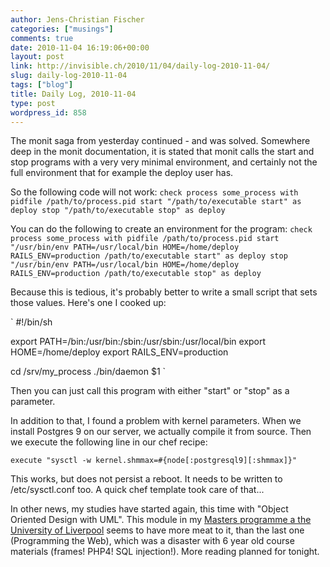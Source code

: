 ```yaml
---
author: Jens-Christian Fischer
categories: ["musings"]
comments: true
date: 2010-11-04 16:19:06+00:00
layout: post
link: http://invisible.ch/2010/11/04/daily-log-2010-11-04/
slug: daily-log-2010-11-04
tags: ["blog"]
title: Daily Log, 2010-11-04
type: post
wordpress_id: 858
---
```


The monit saga from yesterday continued - and was solved. Somewhere deep in the monit documentation, it is stated that monit calls the start and stop programs with a very very minimal environment, and certainly not the full environment that for example the deploy user has.

So the following code will not work:
`
check process some_process with pidfile /path/to/process.pid
  start "/path/to/executable start" as deploy
  stop "/path/to/executable stop" as deploy
`

You can do the following to create an environment for the program:
`
check process some_process with pidfile /path/to/process.pid
  start "/usr/bin/env PATH=/usr/local/bin HOME=/home/deploy RAILS_ENV=production /path/to/executable start" as deploy
  stop "/usr/bin/env PATH=/usr/local/bin HOME=/home/deploy RAILS_ENV=production /path/to/executable stop" as deploy
`

Because this is tedious, it's probably better to write a small script that sets those values. Here's one I cooked up:

`
#!/bin/sh

export PATH=/bin:/usr/bin:/sbin:/usr/sbin:/usr/local/bin
export HOME=/home/deploy 
export RAILS_ENV=production

cd /srv/my_process
./bin/daemon $1
`

Then you can just call this program with either "start" or "stop" as a parameter.

In addition to that, I found a problem with kernel parameters. When we install Postgres 9 on our server, we actually compile it from source. Then we execute the following line in our chef recipe:

`
execute "sysctl -w kernel.shmmax=#{node[:postgresql9][:shmmax]}"
`

This works, but does not persist a reboot. It needs to be written to /etc/sysctl.conf too. A quick chef template took care of that...

In other news, my studies have started again, this time with "Object Oriented Design with UML". This module in my [Masters programme a the University of Liverpool](http://www.uol.ohecampus.com/index.php?mod=dcp&act=navigationindex&navigationid=79) seems to have more meat to it, than the last one (Programming the Web), which was a disaster with 6 year old course materials (frames! PHP4! SQL injection!). More reading planned for tonight. 
